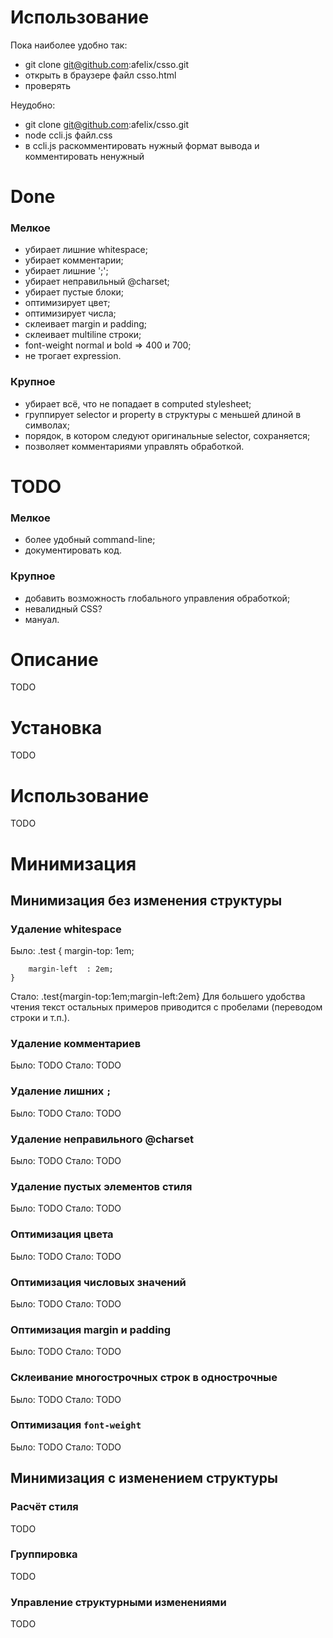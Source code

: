 # Использование

Пока наиболее удобно так:

* git clone git@github.com:afelix/csso.git
* открыть в браузере файл csso.html
* проверять

Неудобно:

* git clone git@github.com:afelix/csso.git
* node ccli.js файл.css
* в ccli.js раскомментировать нужный формат вывода и комментировать ненужный

# Done

### Мелкое

* убирает лишние whitespace;
* убирает комментарии;
* убирает лишние ';';
* убирает неправильный @charset;
* убирает пустые блоки;
* оптимизирует цвет;
* оптимизирует числа;
* склеивает margin и padding;
* склеивает multiline строки;
* font-weight normal и bold => 400 и 700;
* не трогает expression.

### Крупное

* убирает всё, что не попадает в computed stylesheet;
* группирует selector и property в структуры с меньшей длиной в символах;
* порядок, в котором следуют оригинальные selector, сохраняется;
* позволяет комментариями управлять обработкой.

# TODO

### Мелкое

* более удобный command-line;
* документировать код.

### Крупное

* добавить возможность глобального управления обработкой;
* невалидный CSS?
* мануал.

# Описание

TODO

# Установка

TODO

# Использование

TODO

# Минимизация

## Минимизация без изменения структуры

### Удаление whitespace

Было:
    .test
    {
        margin-top: 1em;
        
        margin-left  : 2em;
    }
Стало:
    .test{margin-top:1em;margin-left:2em}
Для большего удобства чтения текст остальных примеров приводится с пробелами (переводом строки и т.п.).

### Удаление комментариев

Было:
    TODO
Стало:
    TODO

### Удаление лишних `;`

Было:
    TODO
Стало:
    TODO

### Удаление неправильного @charset

Было:
    TODO
Стало:
    TODO

### Удаление пустых элементов стиля

Было:
    TODO
Стало:
    TODO

### Оптимизация цвета

Было:
    TODO
Стало:
    TODO

### Оптимизация числовых значений

Было:
    TODO
Стало:
    TODO

### Оптимизация margin и padding

Было:
    TODO
Стало:
    TODO

### Склеивание многострочных строк в однострочные

Было:
    TODO
Стало:
    TODO

### Оптимизация `font-weight`

Было:
    TODO
Стало:
    TODO

## Минимизация с изменением структуры

### Расчёт стиля

TODO

### Группировка

TODO

### Управление структурными изменениями

TODO
